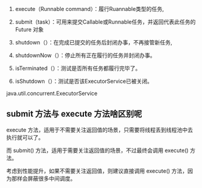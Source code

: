 1. execute（Runnable command）：履行Ruannable类型的任务, 

2. submit（task）：可用来提交Callable或Runnable任务，并返回代表此任务的Future 对象
3. shutdown（）：在完成已提交的任务后封闭办事，不再接管新任务,
4. shutdownNow（）：停止所有正在履行的任务并封闭办事。 
5. isTerminated（）：测试是否所有任务都履行完毕了。
6. isShutdown（）：测试是否该ExecutorService已被关闭。





java.util.concurrent.ExecutorService



## submit 方法与 execute 方法啥区别呢

execute 方法，适用于不需要关注返回值的场景，只需要将线程丢到线程池中去执行就可以了。

而 submit() 方法，适用于需要关注返回值的场景，不过最终会调用 execute() 方法。

考虑到性能提升，如果不需要关注返回值，则建议直接调用 execute() 方法，因为那样会屏蔽很多中间调度。

